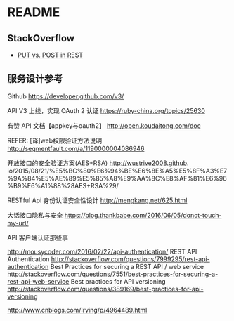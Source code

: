 # README

## StackOverflow

* [PUT vs. POST in REST](https://stackoverflow.com/questions/630453/put-vs-post-in-rest)

## 服务设计参考

Github 
https://developer.github.com/v3/

API V3 上线，实现 OAuth 2 认证 
https://ruby-china.org/topics/25630

有赞 API 文档【appkey与oauth2】
http://open.koudaitong.com/doc

REFER:
[译]web权限验证方法说明 
http://segmentfault.com/a/1190000004086946 

开放接口的安全验证方案(AES+RSA) 
http://wustrive2008.github.
io/2015/08/21/%E5%BC%80%E6%94%BE%E6%8E%A5%E5%8F%A3%E7%9A%84%E5%AE%89%E5%85%A8%E9%AA%8C%E8%AF%81%E6%96%B9%E6%A1%88%28AES+RSA%29/ 

RESTful Api 身份认证安全性设计 
http://mengkang.net/625.html


大话接口隐私与安全
https://blog.thankbabe.com/2016/06/05/donot-touch-my-url/

API 客户端认证那些事

http://mousycoder.com/2016/02/22/api-authentication/ 
REST API Authentication 
http://stackoverflow.com/questions/7999295/rest-api-authentication 
Best Practices for securing a REST API / web service 
http://stackoverflow.com/questions/7551/best-practices-for-securing-a-rest-api-web-service 
Best practices for API versioning 
http://stackoverflow.com/questions/389169/best-practices-for-api-versioning

http://www.cnblogs.com/Irving/p/4964489.html

